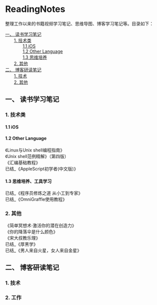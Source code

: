 <!--
[《 》 </br>>
-->

<h1>ReadingNotes</h1>

整理工作以来的书籍视频学习笔记、思维导图、博客学习笔记等。目录如下：

[一、 读书学习笔记](#1)</br>
&#8194;&#8194;&#8194;&#8194;[1. 技术类](#1.1)</br>
&#8194;&#8194;&#8194;&#8194;&#8194;&#8194;&#8194;&#8194;[1.1 iOS](#1.1.1)</br>
&#8194;&#8194;&#8194;&#8194;&#8194;&#8194;&#8194;&#8194;[1.2 Other Language](#1.1.2)</br>
&#8194;&#8194;&#8194;&#8194;&#8194;&#8194;&#8194;&#8194;[1.3 思维培养](#1.1.3)</br>
&#8194;&#8194;&#8194;&#8194;[2. 其他](#1.2)</br>
[二、 博客研读笔记](#2)</br>
&#8194;&#8194;&#8194;&#8194;[1. 技术](#2.1)</br>
&#8194;&#8194;&#8194;&#8194;[2. 其他](#2.2)</br>

<h2 id="1">一、 读书学习笔记</h2>

<h3 id="1.1">1. 技术类</h3>

<h4 id="1.1.1">1.1 iOS</h4>

<h4 id="1.1.2">1.2 Other Language</h4>
《Linux与Unix shell编程指南》                           </br>
《Unix shell范例精解》（第四版）                         </br>
《汇编基础教程》                                        </br>
已结_《AppleScript初学者(中文版)》                       </br>

<h4 id="1.1.3">1.3 思维培养、工具学习</h4>
已结_《程序员修炼之道 从小工到专家》                       </br>
已结_《OmniGraffle使用教程》                            </br>

<h3 id="1.2">2. 其他</h3>
《简单冥想术·激活你的潜在创造力》                          </br>
《你的降落伞是什么颜色》                                  </br>
《宋大叔教乐理》                                        </br>
已结_《厚黑学》                                         </br>
已结_《男人来自火星，女人来自金星》                        </br>

<h2 id="2">二、 博客研读笔记</h2>

<h3 id="2.1">1. 技术</h3>

<h3 id="2.2">2. 工作</h3>
